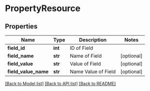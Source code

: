 # PropertyResource

## Properties
Name | Type | Description | Notes
------------ | ------------- | ------------- | -------------
**field_id** | **int** | ID of Field | 
**field_name** | **str** | Name of Field | [optional] 
**field_value** | **str** | Value of Field | [optional] 
**field_value_name** | **str** | Name Value of Field | [optional] 

[[Back to Model list]](../README.md#documentation-for-models) [[Back to API list]](../README.md#documentation-for-api-endpoints) [[Back to README]](../README.md)


